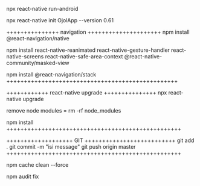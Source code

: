 npx react-native run-android

<!-- installan  -->

npx react-native init OjolApp --version 0.61

+++++++++++++++ navigation +++++++++++++++++++++
npm install @react-navigation/native

npm install react-native-reanimated react-native-gesture-handler react-native-screens react-native-safe-area-context @react-native-community/masked-view

npm install @react-navigation/stack
+++++++++++++++++++++++++++++++++++++++++++++++++

++++++++++++ react-native upgrade +++++++++++++++
npx react-native upgrade

remove node modules = rm -rf node_modules

npm install
++++++++++++++++++++++++++++++++++++++++++++++++++

+++++++++++++++++++ GIT ++++++++++++++++++++++++++
git add .
git commit -m "isi message"
git push origin master
++++++++++++++++++++++++++++++++++++++++++++++++++

<!-- cleaner  -->

npm cache clean --force

npm audit fix
